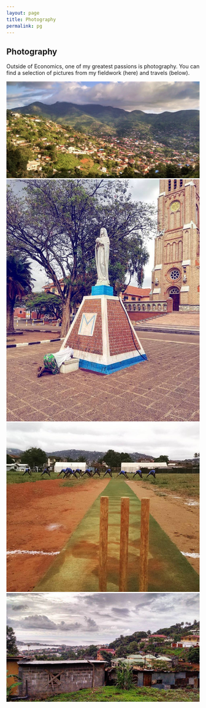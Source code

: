 ```yaml
---
layout: page
title: Photography
permalink: pg
---
```


<h2>Photography</h2>
<p>Outside of Economics, one of my greatest passions is photography. 
You can find a selection of pictures from my fieldwork (here) and travels (below).</p>

<div class="photo-grid">
  <img src="/assets/photos/photo1.jpg" alt="photo1">
  <img src="/assets/photos/photo2.jpg" alt="photo2">
  <img src="/assets/photos/photo3.jpg" alt="photo3">
  <img src="/assets/photos/photo4.jpg" alt="photo4">
</div>
